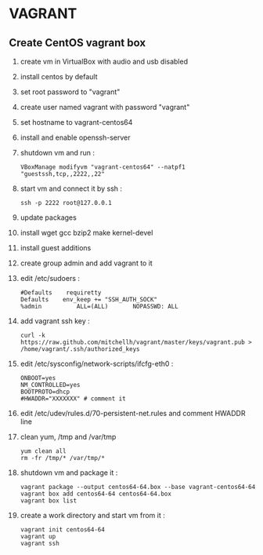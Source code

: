 VAGRANT
=======

Create CentOS vagrant box
-------------------------

1. create vm in VirtualBox with audio and usb disabled
2. install centos by default
3. set root password to "vagrant"
4. create user named vagrant with password "vagrant"
5. set hostname to vagrant-centos64
6. install and enable openssh-server
7. shutdown vm and run :

    ```
    VBoxManage modifyvm "vagrant-centos64" --natpf1 "guestssh,tcp,,2222,,22"
    ```

8. start vm and connect it by ssh :

    ```
    ssh -p 2222 root@127.0.0.1
    ```

9. update packages
10. install wget gcc bzip2 make kernel-devel
11. install guest additions
12. create group admin and add vagrant to it
13. edit /etc/sudoers :

    ```
    #Defaults    requiretty
    Defaults    env_keep += "SSH_AUTH_SOCK"
    %admin          ALL=(ALL)       NOPASSWD: ALL
    ```

14. add vagrant ssh key :

    ```
    curl -k https://raw.github.com/mitchellh/vagrant/master/keys/vagrant.pub > /home/vagrant/.ssh/authorized_keys
    ```

15. edit /etc/sysconfig/network-scripts/ifcfg-eth0 :

    ```
    ONBOOT=yes
    NM_CONTROLLED=yes
    BOOTPROTO=dhcp
    #HWADDR="XXXXXXX" # comment it
    ```

16. edit /etc/udev/rules.d/70-persistent-net.rules and comment HWADDR line
17. clean yum, /tmp and /var/tmp

    ```
    yum clean all
    rm -fr /tmp/* /var/tmp/*
    ```

18. shutdown vm and package it :

    ```
    vagrant package --output centos64-64.box --base vagrant-centos64-64
    vagrant box add centos64-64 centos64-64.box
    vagrant box list
    ```

19. create a work directory and start vm from it :

    ```
    vagrant init centos64-64
    vagrant up
    vagrant ssh
    ```
